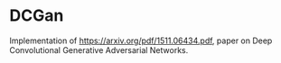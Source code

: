# DCGan
Implementation of https://arxiv.org/pdf/1511.06434.pdf, paper on Deep Convolutional Generative Adversarial Networks.
